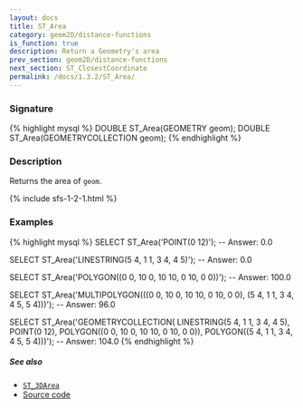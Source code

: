```yaml
---
layout: docs
title: ST_Area
category: geom2D/distance-functions
is_function: true
description: Return a Geometry's area
prev_section: geom2D/distance-functions
next_section: ST_ClosestCoordinate
permalink: /docs/1.3.2/ST_Area/
---
```


### Signature

{% highlight mysql %}
DOUBLE ST_Area(GEOMETRY geom);
DOUBLE ST_Area(GEOMETRYCOLLECTION geom);
{% endhighlight %}

### Description

Returns the area of `geom`.

{% include sfs-1-2-1.html %}

### Examples

{% highlight mysql %}
SELECT ST_Area('POINT(0 12)');
-- Answer: 0.0

SELECT ST_Area('LINESTRING(5 4, 1 1, 3 4, 4 5)');
-- Answer: 0.0

SELECT ST_Area('POLYGON((0 0, 10 0, 10 10, 0 10, 0 0))');
-- Answer: 100.0

SELECT ST_Area('MULTIPOLYGON(((0 0, 10 0, 10 10, 0 10, 0 0),
                              (5 4, 1 1, 3 4, 4 5, 5 4)))');
-- Answer: 96.0

SELECT ST_Area('GEOMETRYCOLLECTION(
                  LINESTRING(5 4, 1 1, 3 4, 4 5),
                  POINT(0 12),
                  POLYGON((0 0, 10 0, 10 10, 0 10, 0 0)),
                  POLYGON((5 4, 1 1, 3 4, 4 5, 5 4)))');
-- Answer: 104.0
{% endhighlight %}

##### See also

* [`ST_3DArea`](../ST_3DArea)
* <a href="https://github.com/orbisgis/h2gis/blob/master/h2gis-functions/src/main/java/org/h2gis/functions/spatial/properties/ST_Area.java" target="_blank">Source code</a>
